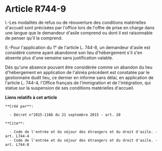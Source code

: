 # Article R744-9

I.-Les modalités de refus ou de réouverture des conditions matérielles d'accueil sont précisées par l'office lors de l'offre
de prise en charge dans une langue que le demandeur d'asile comprend ou dont il est raisonnable de penser qu'il la comprend. 

II.-Pour l'application du 1° de l'article L. 744-8, un demandeur d'asile est considéré comme ayant abandonné son lieu
d'hébergement s'il s'en absente plus d'une semaine sans justification valable.

Dès qu'une absence pouvant être considérée comme un abandon du lieu d'hébergement en application de l'alinéa précédent est
constatée par le gestionnaire dudit lieu, ce dernier en informe sans délai, en application de l'article L. 744-4, l'Office
français de l'immigration et de l'intégration, qui statue sur la suspension de ses conditions matérielles d'accueil.

**Liens relatifs à cet article**

	**Créé par**:

	  - Décret n°2015-1166 du 21 septembre 2015 - art. 20

	**Cite**:

	  - Code de l'entrée et du séjour des étrangers et du droit d'asile. - art. L744-4
	  - Code de l'entrée et du séjour des étrangers et du droit d'asile. - art. L744-8
